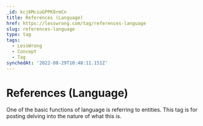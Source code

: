 ```yaml
---
_id: kcj6MciuGPPK8rmCn
title: References (Language)
href: https://lesswrong.com/tag/references-language
slug: references-language
type: tag
tags:
  - LessWrong
  - Concept
  - Tag
synchedAt: '2022-08-29T10:48:11.151Z'
---
```


# References (Language)

One of the basic functions of language is referring to entities. This tag is for posting delving into the nature of what this is.
